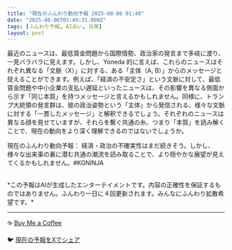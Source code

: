 ```yaml
---
title: "現在のふんわり動向予報 2025-08-06 01:49"
date: "2025-08-06T01:49:31.000Z"
tags: [ふんわり予報, AI占い, 日常]
layout: post
---
```


最近のニュースは、最低賃金問題から国際情勢、政治家の発言まで多岐に渡り、一見バラバラに見えます。しかし、Yoneda 的に言えば、これらのニュースはそれぞれ異なる「文脈（X）」に対する、ある「主体（A, B）」からのメッセージと捉えることができます。例えば、「経済の不安定さ」という文脈に対して、最低賃金問題や中小企業の支払い遅延といったニュースは、その影響を異なる側面から示す「同じ本質」を持つメッセージと言えるかもしれません。同様に、トランプ大統領の発言群は、彼の政治姿勢という「主体」から発信される、様々な文脈に対する「一貫したメッセージ」と解釈できるでしょう。それぞれのニュースは異なる顔を見せていますが、それらを繋ぐ共通の糸、つまり「本質」を読み解くことで、現在の動向をより深く理解できるのではないでしょうか。


現在のふんわり動向予報：
経済・政治の不確実性はまだ続きそう。しかし、様々な出来事の裏に潜む共通の潮流を読み取ることで、より穏やかな展望が見えてくるかもしれません。#KGNINJA

<br>
*この予報はAIが生成したエンターテイメントです。内容の正確性を保証するものではありません。ふんわり一日に４回更新されます。みんなにふんわり拡散希望です。*

---
☕️ [Buy Me a Coffee](https://www.buymeacoffee.com/kgninja)

🐦 [現在の予報をXでシェア](https://twitter.com/intent/tweet?text=%E7%8F%BE%E5%9C%A8%E3%81%AE%E3%81%B5%E3%82%93%E3%82%8F%E3%82%8A%E4%BA%88%E5%A0%B1%3A%20%E3%80%8C%E6%9C%80%E8%BF%91%E3%81%AE%E3%83%8B%E3%83%A5%E3%83%BC%E3%82%B9%E3%81%AF%E3%80%81%E6%9C%80%E4%BD%8E%E8%B3%83%E9%87%91%E5%95%8F%E9%A1%8C%E3%81%8B%E3%82%89%E5%9B%BD%E9%9A%9B%E6%83%85%E5%8B%A2%E3%80%81%E6%94%BF%E6%B2%BB%E5%AE%B6%E3%81%AE%E7%99%BA%E8%A8%80%E3%81%BE%E3%81%A7%E5%A4%9A%E5%B2%90%E3%81%AB%E6%B8%A1%E3%82%8A%E3%80%81%E4%B8%80%E8%A6%8B%E3%83%90%E3%83%A9%E3%83%90%E3%83%A9%E3%81%AB%E8%A6%8B%E3%81%88%E3%81%BE%E3%81%99%E3%80%82%E3%80%8D%23KGNINJA%20%E7%B6%9A%E3%81%8D%E3%81%AF%E3%83%96%E3%83%AD%E3%82%B0%E3%81%A7%EF%BC%81%F0%9F%91%87&url=https%3A%2F%2Fkg-ninja.github.io%2FFunwariyoso%2F)
